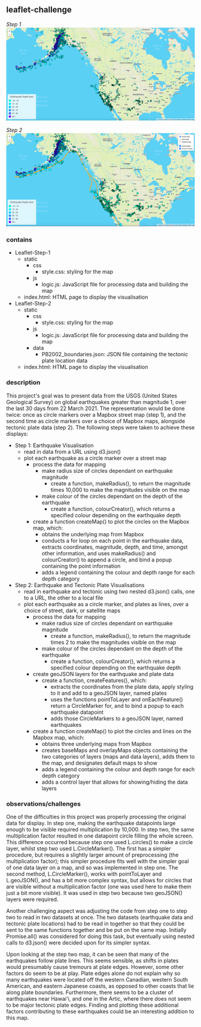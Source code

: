## leaflet-challenge

_Step 1_
![Step 1 Map](/images/step1Map.png)

_Step 2_
![Step 2 Map](/images/step2Map.png)

### contains
- Leaflet-Step-1
    - static
        - css
            - style.css: styling for the map
        - js
            - logic.js: JavaScript file for processing data and building the map
    - index.html: HTML page to display the visualisation
- Leaflet-Step-2
    - static
        - css
            - style.css: styling for the map
        - js
            - logic.js: JavaScript file for processing data and building the map
        - data
            - PB2002_boundaries.json: JSON file containing the tectonic plate location data
    - index.html: HTML page to display the visualisation

### description

This project's goal was to present data from the USGS (United States Geological Survey) on global earthquakes greater than magnitude 1, over the last 30 days from 22 March 2021. The representation would be done twice: once as circle markers over a Mapbox street map (step 1), and the second time as circle markers over a choice of Mapbox maps, alongside tectonic plate data (step 2). 
The following steps were taken to achieve these displays:
- Step 1: Earthquake Visualisation
    - read in data from a URL using d3.json()
    - plot each earthquake as a circle marker over a street map
        - process the data for mapping
            - make radius size of circles dependant on earthquake magnitude
                - create a function, makeRadius(), to return the magnitude times 10,000 to make the magnitudes visible on the map
            - make colour of the circles dependant on the depth of the earthquake
                - create a function, colourCreator(), which returns a specified colour depending on the earthquake depth
        - create a function createMap() to plot the circles on the Mapbox map, which:
            - obtains the underlying map from Mapbox
            - conducts a for loop on each point in the earthquake data, extracts coordinates, magnitude, depth, and time, amongst other information, and uses makeRadius() and colourCreator() to append a circle, and bind a popup containing the point information
            - adds a legend containing the colour and depth range for each depth category
- Step 2: Earthquake and Tectonic Plate Visualisations
    - read in earthquake and tectonic using two nested d3.json() calls, one to a URL, the other to a local file
    - plot each earthquake as a circle marker, and plates as lines, over a choice of street, dark, or satellite maps
        - process the data for mapping
            - make radius size of circles dependant on earthquake magnitude
                - create a function, makeRadius(), to return the magnitude times 2 to make the magnitudes visible on the map
            - make colour of the circles dependant on the depth of the earthquake
                - create a function, colourCreator(), which returns a specified colour depending on the earthquake depth
        - create geoJSON layers for the earthquake and plate data
            - create a function, createFeatures(), which:
                - extracts the coordinates from the plate data, apply styling to it and add to a geoJSON layer, named plates
                - uses the functions pointToLayer and onEachFeature() return a CircleMarker for, and to bind a popup to each earthquake datapoint
                - adds those CircleMarkers to a geoJSON layer, named earthquakes
        - create a function createMap() to plot the circles and lines on the Mapbox map, which:
            - obtains three underlying maps from Mapbox
            - creates baseMaps and overlayMaps objects containing the two categories of layers (maps and data layers), adds them to the map, and designates default maps to show
            - adds a legend containing the colour and depth range for each depth category
            - adds a control layer that allows for showing/hiding the data layers
### observations/challenges

One of the difficulties in this project was properly processing the original data for display. In step one, making the earthquake datapoints large enough to be visible required multiplication by 10,000. In step two, the same multiplication factor resulted in one datapoint circle filling the whole screen. This difference occurred because step one used L.circles() to make a circle layer, whilst step two used L.CircleMarker(). The first has a simpler procedure, but requires a slightly larger amount of preprocessing (the multiplication factor); this simpler procedure fits well with the simpler goal of one data layer on a map, and so was implemented in step one. The second method, L.CircleMarker(), works with pointToLayer and L.geoJSON(), and has a bit more complex syntax, but allows for circles that are visible without a multiplication factor (one was used here to make them just a bit more visible). It was used in step two because two geoJSON() layers were required.

Another challenging aspect was adjusting the code from step one to step two to read in two datasets at once. The two datasets (earthquake data and tectonic plate locations) had to be read in together so that they could be sent to the same functions together and be put on the same map. Initially Promise.all() was considered for doing this task, but eventually using nested calls to d3.json() were decided upon for its simpler syntax. 

Upon looking at the step two map, it can be seen that many of the earthquakes follow plate lines. This seems sensible, as shifts in plates would presumably cause tremours at plate edges. However, some other factors do seem to be at play. Plate edges alone do not explain why so many earthquakes were located off the western Canadian, western South American, and eastern Japanese coasts, as opposed to other coasts that lie along plate boundaries. Furthermore, there seems to be a cluster of earthquakes near Hawai'i, and one in the Artic, where there does not seem to be major tectonic plate edges. Finding and plotting these additional factors contributing to these earthquakes could be an interesting addition to this map. 